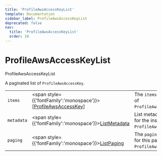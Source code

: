 ```yaml
---
title: 'ProfileAwsAccessKeyList'
template: Documentation
sidebar_label: ProfileAwsAccessKeyList
deprecated: false
nav:
  title: 'ProfileAwsAccessKeyList'
  order: 10
---
```


# ProfileAwsAccessKeyList

<div style={{'fontFamily':'monospace'}}><span style={{'fontSize':'1.5rem','fontWeight':500}}>ProfileAwsAccessKeyList</span></div>



A paginated list of `ProfileAwsAccessKey`.

| | | |
| -- | -- | -- |
| `items` | <span style={{'fontFamily':'monospace'}}>[<a href="/guardrails/docs/reference/graphql/object/ProfileAwsAccessKey">ProfileAwsAccessKey</a>]</span> | The `items` for this page of `ProfileAwsAccessKeyList`. |
| `metadata` | <span style={{'fontFamily':'monospace'}}><a href="/guardrails/docs/reference/graphql/object/ListMetadata">ListMetadata</a></span> | List metadata information for the instance of `ProfileAwsAccessKeyList`. |
| `paging` | <span style={{'fontFamily':'monospace'}}><a href="/guardrails/docs/reference/graphql/object/ListPaging">ListPaging</a></span> | The `paging` information for this page of `ProfileAwsAccessKeyList`. |